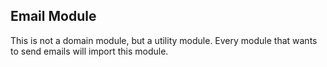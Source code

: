 ## Email Module

This is not a domain module, but a utility module. Every module that wants to send emails will import this module.
